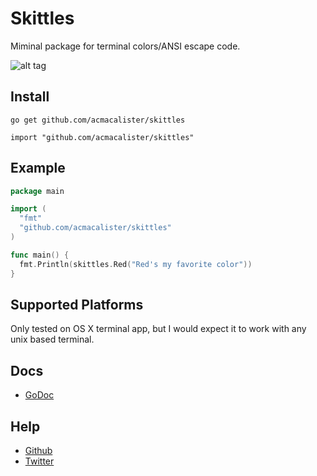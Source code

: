 Skittles
========

Miminal package for terminal colors/ANSI escape code.

![alt tag](https://raw.github.com/acmacalister/skittles/pictures/terminal-colors.png)

## Install

`go get github.com/acmacalister/skittles`

`import "github.com/acmacalister/skittles"`

## Example

```go
package main

import (
  "fmt"
  "github.com/acmacalister/skittles"
)

func main() {
  fmt.Println(skittles.Red("Red's my favorite color"))
}
```

## Supported Platforms

Only tested on OS X terminal app, but I would expect it to work with any unix based terminal.

## Docs

* [GoDoc](http://godoc.org/github.com/acmacalister/skittles)

## Help

* [Github](https://github.com/acmacalister)
* [Twitter](http://twitter.com/acmacalister)